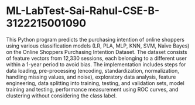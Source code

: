 # ML-LabTest-Sai-Rahul-CSE-B-3122215001090

This Python program predicts the purchasing intention of online shoppers using various classification models (LR, PLA, MLP, KNN, SVM, Naïve Bayes) on the Online Shoppers Purchasing Intention Dataset. The dataset consists of feature vectors from 12,330 sessions, each belonging to a different user within a 1-year period to avoid bias. The implementation includes steps for data loading, pre-processing (encoding, standardization, normalization, handling missing values, and noise), exploratory data analysis, feature engineering, data splitting into training, testing, and validation sets, model training and testing, performance measurement using ROC curves, and clustering without considering the class label.
